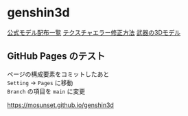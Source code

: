 # genshin3d
[公式モデル配布一覧](https://www.hoyolab.com/article/7165347)
[テクスチャエラー修正方法](https://www.hoyolab.com/article/5127421)
[武器の3Dモデル](https://www.deviantart.com/cherrypiewithpoison/art/MMD-Genshin-Impact-Sword-Set-DL-858765614)

## GitHub Pages のテスト
ページの構成要素をコミットしたあと<br>
`Setting` -> `Pages` に移動<br>
`Branch` の項目を `main` に変更<br>

https://mosunset.github.io/genshin3d
